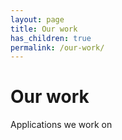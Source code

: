 ```yaml
---
layout: page
title: Our work
has_children: true
permalink: /our-work/
---
```


# Our work

Applications we work on
